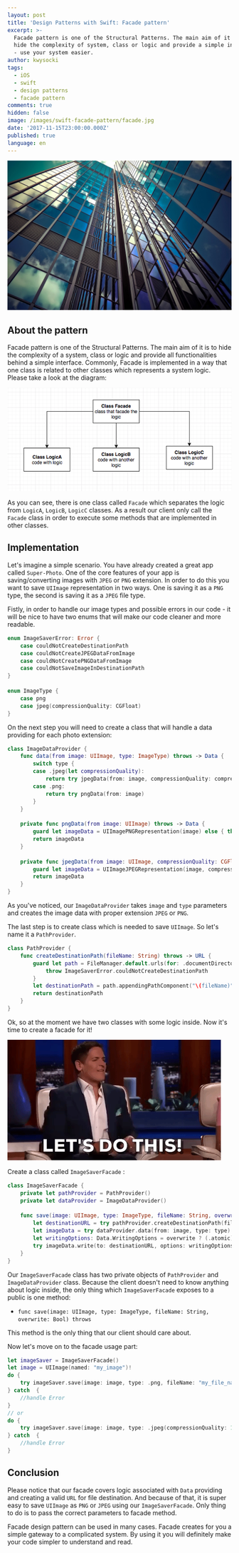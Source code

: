 ```yaml
---
layout: post
title: 'Design Patterns with Swift: Facade pattern'
excerpt: >-
  Facade pattern is one of the Structural Patterns. The main aim of it is to
  hide the complexity of system, class or logic and provide a simple interface 
  - use your system easier.
author: kwysocki
tags:
  - iOS
  - swift
  - design patterns
  - facade pattern
comments: true
hidden: false
image: /images/swift-facade-pattern/facade.jpg
date: '2017-11-15T23:00:00.000Z'
published: true
language: en
---
```


![facade image](../../static/images/swift-facade-pattern/facade.jpg "")

## About the pattern

Facade pattern is one of the Structural Patterns. The main aim of it is to hide the complexity of a system, class or logic and provide all functionalities behind a simple interface.
Commonly, Facade is implemented in a way that one class is related to other classes which represents a system logic. Please take a look at the diagram:

![diagram](../../static/images/swift-facade-pattern/diagram.png "")

As you can see, there is one class called `Facade` which separates the logic from `LogicA`, `LogicB`, `LogicC` classes. As a result our client only call the `Facade` class in order to execute some methods that are implemented in other classes.

## Implementation

Let's imagine a simple scenario. You have already created a great app called `Super-Photo`. One of the core features of your app is saving/converting images with `JPEG` or `PNG` extension. In order to do this you want to save `UIImage` representation in two ways. One is saving it as a `PNG` type, the second is saving it as a `JPEG` file type.

Fistly, in order to handle our image types and possible errors in our code - it will be nice to have two enums that will make our code cleaner and more readable.

```swift
enum ImageSaverError: Error {
    case couldNotCreateDestinationPath
    case couldNotCreateJPEGDataFromImage
    case couldNotCreatePNGDataFromImage
    case couldNotSaveImageInDestinationPath
}

enum ImageType {
    case png
    case jpeg(compressionQuality: CGFloat)
}
```

On the next step you will need to create a class that will handle a data providing for each photo extension:

```swift
class ImageDataProvider {
    func data(from image: UIImage, type: ImageType) throws -> Data {
        switch type {
        case .jpeg(let compressionQuality):
            return try jpegData(from: image, compressionQuality: compressionQuality)
        case .png:
            return try pngData(from: image)
        }
    }

    private func pngData(from image: UIImage) throws -> Data {
        guard let imageData = UIImagePNGRepresentation(image) else { throw ImageSaverError.couldNotCreateJPEGDataFromImage }
        return imageData
    }

    private func jpegData(from image: UIImage, compressionQuality: CGFloat) throws -> Data {
        guard let imageData = UIImageJPEGRepresentation(image, compressionQuality) else { throw ImageSaverError.couldNotCreatePNGDataFromImage }
        return imageData
    }
}
```

As you've noticed, our `ImageDataProvider` takes `image` and `type` parameters and creates the image data with proper extension `JPEG` or `PNG`.

The last step is to create class which is needed to save `UIImage`. So let's name it a `PathProvider`. 

```swift
class PathProvider {
    func createDestinationPath(fileName: String) throws -> URL {
        guard let path = FileManager.default.urls(for: .documentDirectory, in: .userDomainMask).first else {
            throw ImageSaverError.couldNotCreateDestinationPath
        }
        let destinationPath = path.appendingPathComponent("\(fileName)")
        return destinationPath
    }
}
```

Ok, so at the moment we have two classes with some logic inside. Now it's time to create a facade for it!

![let's do this](../../static/images/swift-facade-pattern/do_this.gif "")

Create a class called `ImageSaverFacade` :

```swift
class ImageSaverFacade {
    private let pathProvider = PathProvider()
    private let dataProvider = ImageDataProvider()

    func save(image: UIImage, type: ImageType, fileName: String, overwrite: Bool) throws {
        let destinationURL = try pathProvider.createDestinationPath(fileName: fileName)
        let imageData = try dataProvider.data(from: image, type: type)
        let writingOptions: Data.WritingOptions = overwrite ? (.atomic) : (.withoutOverwriting)
        try imageData.write(to: destinationURL, options: writingOptions)
    }
}
```

Our `ImageSaverFacade` class has two private objects of `PathProvider` and `ImageDataProvider` class. Because the client doesn't need to know anything about logic inside, the only thing which `ImageSaverFacade` exposes to a public is one method:

* `func save(image: UIImage, type: ImageType, fileName: String, overwrite: Bool) throws`

This method is the only thing that our client should care about.

Now let's move on to the facade usage part:

```swift
let imageSaver = ImageSaverFacade()
let image = UIImage(named: "my_image")!
do {
    try imageSaver.save(image: image, type: .png, fileName: "my_file_name", overwrite: true)
} catch  {
    //handle Error
}
// or
do {
    try imageSaver.save(image: image, type: .jpeg(compressionQuality: 1.0), fileName: "my_file_name", overwrite: false)
} catch  {
    //handle Error
}
```


## Conclusion

Please notice that our facade covers logic associated with `Data` providing and creating a valid `URL` for file destination. And because of that, it is super easy to save `UIImage` as `PNG` or `JPEG` using our `ImageSaverFacade`. Only thing to do is to pass the correct parameters to facade method.

Facade design pattern can be used in many cases. Facade creates for you a simple gateway to a complicated system. By using it you will definitely make your code simpler to understand and read.
